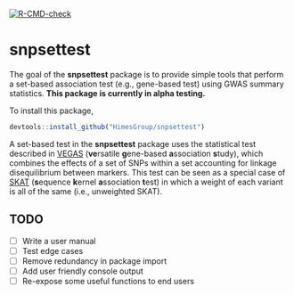 <!-- badges: start -->
[![R-CMD-check](https://github.com/HimesGroup/snpsettest/workflows/R-CMD-check/badge.svg)](https://github.com/HimesGroup/snpsettest/actions)
<!-- badges: end -->

# snpsettest

The goal of the **snpsettest** package is to provide simple tools that perform a
set-based association test (e.g., gene-based test) using GWAS summary
statistics. **This package is currently in alpha testing.**

To install this package, 

```R
devtools::install_github("HimesGroup/snpsettest")
```

A set-based test in the **snpsettest** package uses the statistical test
described in [VEGAS](https://www.ncbi.nlm.nih.gov/pmc/articles/PMC2896770/)
(**ve**rsatile **g**ene-based **a**ssociation **s**tudy), which combines the
effects of a set of SNPs within a set accounting for linkage disequilibrium
between markers. This test can be seen as a special case of
[SKAT](https://www.ncbi.nlm.nih.gov/pmc/articles/PMC3135811/#app3) (**s**equence
**k**ernel **a**ssociation **t**est) in which a weight of each variant is all of
the same (i.e., unweighted SKAT).

<!-- Unlike the VEGAS software that used a simulation-based approach to calculate -->
<!-- p-values, this package used more computationally efficient methods as described -->
<!-- in here (to be added). -->

## TODO

- [ ] Write a user manual
- [ ] Test edge cases
- [ ] Remove redundancy in package import
- [ ] Add user friendly console output
- [ ] Re-expose some useful functions to end users
